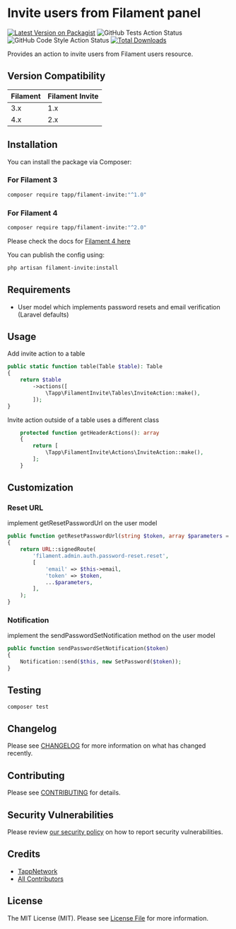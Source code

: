 # Invite users from Filament panel

[![Latest Version on Packagist](https://img.shields.io/packagist/v/tapp/filament-invite.svg?style=flat-square)](https://packagist.org/packages/tapp/filament-invite)
![GitHub Tests Action Status](https://github.com/TappNetwork/Filament-Invite/actions/workflows/run-tests.yml/badge.svg)
![GitHub Code Style Action Status](https://github.com/TappNetwork/Filament-Invite/actions/workflows/fix-php-code-style-issues.yml/badge.svg)
[![Total Downloads](https://img.shields.io/packagist/dt/tapp/filament-invite.svg?style=flat-square)](https://packagist.org/packages/tapp/filament-invite)

Provides an action to invite users from Filament users resource.

## Version Compatibility

 Filament | Filament Invite
:---------|:---------------
 3.x      | 1.x
 4.x      | 2.x

## Installation

You can install the package via Composer:

### For Filament 3

```bash
composer require tapp/filament-invite:"^1.0"
```

### For Filament 4

```bash
composer require tapp/filament-invite:"^2.0"
```

Please check the docs for [Filament 4 here](https://github.com/TappNetwork/Filament-Invite/tree/2.x)

You can publish the config using:

```bash
php artisan filament-invite:install
```

## Requirements

-   User model which implements password resets and email verification (Laravel defaults)

## Usage

Add invite action to a table

```php
public static function table(Table $table): Table
{
    return $table
        ->actions([
            \Tapp\FilamentInvite\Tables\InviteAction::make(),
        ]);
}
```

Invite action outside of a table uses a different class

```php
    protected function getHeaderActions(): array
    {
        return [
            \Tapp\FilamentInvite\Actions\InviteAction::make(),
        ];
    }

```

## Customization

### Reset URL

implement getResetPasswordUrl on the user model

```php
public function getResetPasswordUrl(string $token, array $parameters = []): string
{
    return URL::signedRoute(
        'filament.admin.auth.password-reset.reset',
        [
            'email' => $this->email,
            'token' => $token,
            ...$parameters,
        ],
    );
}
```

### Notification

implement the sendPasswordSetNotification method on the user model

```php
public function sendPasswordSetNotification($token)
{
    Notification::send($this, new SetPassword($token));
}
```

## Testing

```bash
composer test
```

## Changelog

Please see [CHANGELOG](CHANGELOG.md) for more information on what has changed recently.

## Contributing

Please see [CONTRIBUTING](.github/CONTRIBUTING.md) for details.

## Security Vulnerabilities

Please review [our security policy](../../security/policy) on how to report security vulnerabilities.

## Credits

-   [TappNetwork](https://github.com/scottgrayson)
-   [All Contributors](../../contributors)

## License

The MIT License (MIT). Please see [License File](LICENSE.md) for more information.
